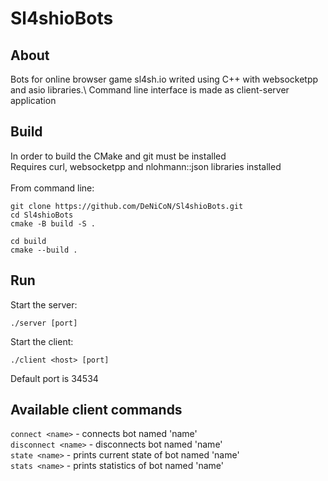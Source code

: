 # Sl4shioBots
## About
Bots for online browser game sl4sh.io writed using C++ with websocketpp and asio libraries.\ Command line interface is made as client-server application
## Build
In order to build the CMake and git must be installed\
Requires curl, websocketpp and nlohmann::json libraries installed\
\
From command line:
```
git clone https://github.com/DeNiCoN/Sl4shioBots.git
cd Sl4shioBots
cmake -B build -S .

cd build
cmake --build .
```
## Run
Start the server:
```
./server [port]
```
Start the client:
```
./client <host> [port]
```
Default port is 34534

## Available client commands

`connect <name>` - connects bot named 'name'\
`disconnect <name>` - disconnects bot named 'name'\
`state <name>` - prints current state of bot named 'name'\
`stats <name>` - prints statistics of bot named 'name'
